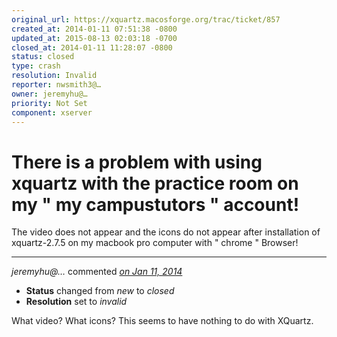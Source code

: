 ```yaml
---
original_url: https://xquartz.macosforge.org/trac/ticket/857
created_at: 2014-01-11 07:51:38 -0800
updated_at: 2015-08-13 02:03:18 -0700
closed_at: 2014-01-11 11:28:07 -0800
status: closed
type: crash
resolution: Invalid
reporter: nwsmith3@…
owner: jeremyhu@…
priority: Not Set
component: xserver
---
```


There is a problem with using xquartz with the practice room on my " my campustutors " account!
===============================================================================================


The video does not appear and the icons do not appear after installation of xquartz-2.7.5 on my macbook pro computer with " chrome " Browser!



---

*jeremyhu@…* commented *[on Jan 11, 2014](https://xquartz.macosforge.org/trac/ticket/857#comment:1 "January 11, 2014 at 11:28 AM PST")*

-   **Status** changed from *new* to *closed*
-   **Resolution** set to *invalid*

What video? What icons? This seems to have nothing to do with XQuartz.



